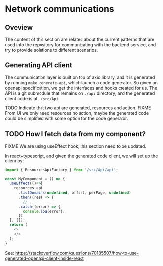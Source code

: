 # Network communications

## Oveview

The content of this section are related about the current patterns that are
used into the repository for communicating with the backend service, and
try to provide solutions to different scenarios.

## Generating API client

The communication layer is built on top of axio library, and it is generated
by running `make generate-api`, which launch a code generator. So given an
openapi specification, we get the interfaces and hooks created for us. The
API is a git submodule that remains on `./api` directory, and the generated
client code is at `./src/Api`.

TODO Indicate that two api are generated, resources and action.
FIXME From UI we only need resources no action, maybe the generated code
could be simplified with some option for the code generator.

## TODO How I fetch data from my component?

FIXME We are using useEffect hook; this section need to be updated.

In react+typescript, and given the generated code client, we will set up
the client by:

```typescript
import { ResourcesApiFactory } from '/src/Api/api';

const MyComponent = () => {
  useEffect(()=>{
    resources_api
      .listDomains(undefined, offset, perPage, undefined)
      .then((res) => {
        // ...
      .catch((error) => {
        console.log(error);
      })
  }, []);
  return (
    <>
    </>
  );
}
```

See: https://stackoverflow.com/questions/70185507/how-to-use-generated-openapi-client-inside-react
